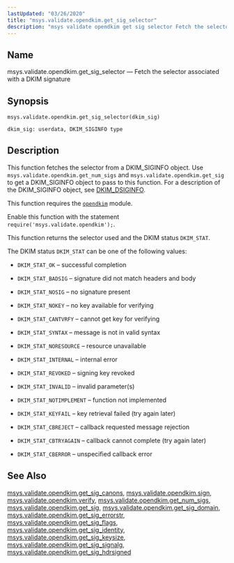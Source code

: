 ```yaml
---
lastUpdated: "03/26/2020"
title: "msys.validate.opendkim.get_sig_selector"
description: "msys validate opendkim get sig selector Fetch the selector associated with a DKIM signature msys validate opendkim get sig selector dkim sig This function fetches the selector from a DKIM SIGINFO object Use msys validate opendkim get num sigs and msys validate opendkim get sig to get a DKIM SIGINFO..."
---
```


<a name="lua.ref.msys.validate.opendkim.get_sig_selector"></a> 
## Name

msys.validate.opendkim.get_sig_selector — Fetch the selector associated with a DKIM signature

<a name="idp18997728"></a> 
## Synopsis

`msys.validate.opendkim.get_sig_selector(dkim_sig)`

`dkim_sig: userdata, DKIM_SIGINFO type`<a name="idp19001184"></a> 
## Description

This function fetches the selector from a DKIM_SIGINFO object. Use `msys.validate.opendkim.get_num_sigs` and `msys.validate.opendkim.get_sig` to get a DKIM_SIGINFO object to pass to this function. For a description of the DKIM_SIGINFO object, see [DKIM_DSIGINFO](http://www.opendkim.org/libopendkim/dkim_siginfo.html).

This function requires the [`opendkim`](/momentum/4/modules/opendkim) module.

Enable this function with the statement `require('msys.validate.opendkim');`.

This function returns the selector used and the DKIM status `DKIM_STAT`.

The DKIM status `DKIM_STAT` can be one of the following values:

*   `DKIM_STAT_OK` – successful completion

*   `DKIM_STAT_BADSIG` – signature did not match headers and body

*   `DKIM_STAT_NOSIG` – no signature present

*   `DKIM_STAT_NOKEY` – no key available for verifying

*   `DKIM_STAT_CANTVRFY` – cannot get key for verifying

*   `DKIM_STAT_SYNTAX` – message is not in valid syntax

*   `DKIM_STAT_NORESOURCE` – resource unavailable

*   `DKIM_STAT_INTERNAL` – internal error

*   `DKIM_STAT_REVOKED` – signing key revoked

*   `DKIM_STAT_INVALID` – invalid parameter(s)

*   `DKIM_STAT_NOTIMPLEMENT` – function not implemented

*   `DKIM_STAT_KEYFAIL` – key retrieval failed (try again later)

*   `DKIM_STAT_CBREJECT` – callback requested message rejection

*   `DKIM_STAT_CBTRYAGAIN` – callback cannot complete (try again later)

*   `DKIM_STAT_CBERROR` – unspecified callback error

<a name="idp19029760"></a> 
## See Also

[msys.validate.opendkim.get_sig_canons](/momentum/4/lua/ref-msys-validate-opendkim-get-sig-canons), [msys.validate.opendkim.sign](/momentum/4/lua/ref-msys-validate-opendkim-sign), [msys.validate.opendkim.verify](/momentum/4/lua/ref-msys-validate-opendkim-verify), [msys.validate.opendkim.get_num_sigs](/momentum/4/lua/ref-msys-validate-opendkim-get-num-sigs), [msys.validate.opendkim.get_sig](/momentum/4/lua/ref-msys-validate-opendkim-get-sig), [msys.validate.opendkim.get_sig_domain](/momentum/4/lua/ref-msys-validate-opendkim-get-sig-domain), [msys.validate.opendkim.get_sig_errorstr](/momentum/4/lua/ref-msys-validate-opendkim-get-sig-errorstr), [msys.validate.opendkim.get_sig_flags](/momentum/4/lua/ref-msys-validate-opendkim-get-sig-flags), [msys.validate.opendkim.get_sig_identity](/momentum/4/lua/ref-msys-validate-opendkim-get-sig-identity), [msys.validate.opendkim.get_sig_keysize](/momentum/4/lua/ref-msys-validate-opendkim-get-sig-keysize), [msys.validate.opendkim.get_sig_signalg](/momentum/4/lua/ref-msys-validate-opendkim-get-sig-signalg), [msys.validate.opendkim.get_sig_hdrsigned](/momentum/4/lua/ref-msys-validate-opendkim-get-sig-hdrsigned)